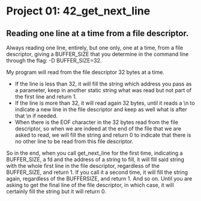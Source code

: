 #  Project 01: 42_get_next_line

## Reading one line at a time from a file descriptor.

Always reading one line, entirely, but one only, one at a time, from a file descriptor, giving a BUFFER_SIZE that you determine in the command line through the flag: -D BUFFER_SIZE=32.

My program will read from the file descriptor 32 bytes at a time.
- If the line is less than 32, it will fill the string which address you pass as a parameter, keep in another static string what was read but not part of the first line and return 1.
- If the line is more than 32, it will read again 32 bytes, until it reads a \n to indicate a new line in the file descriptor and keep as well what is after that \n if needed.
- When there is the EOF character in the 32 bytes read from the file descriptor, so when we are indeed at the end of the file that we are asked to read, we will fill the string and return 0 to indicate that there is no other line to be read from this file descriptor.

So in the end, when you call get_next_line for the first time, indicating a BUFFER_SIZE, a fd and the address of a string to fill, it will fill said string with the whole first line in the file descriptor, regardless of the BUFFER_SIZE, and return 1. If you call it a second time, it will fill the string again, regardless of the BUFFERSIZE, and return 1. And so on. Until you are asking to get the final line of the file descriptor, in which case, it will certainly fill the string but it will return 0.
